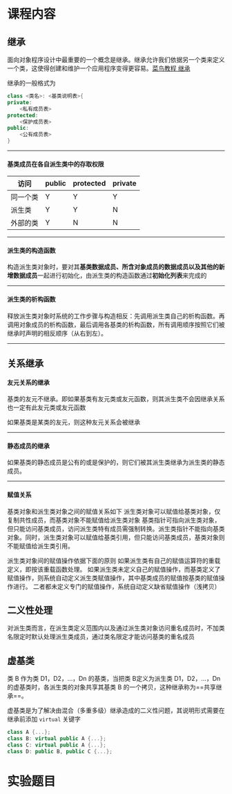 # 课程内容
## 继承
面向对象程序设计中最重要的一个概念是继承。继承允许我们依据另一个类来定义一个类，这使得创建和维护一个应用程序变得更容易。[菜鸟教程 继承](https://www.runoob.com/cplusplus/cpp-inheritance.html)

继承的一般格式为
```c++
class <类名>: <基类说明表>{
private: 
	<私有成员表>
protected:
	<保护成员表>
public:
	<公有成员表>
}
```
***
#### 基类成员在各自派生类中的存取权限
| 访问   | public | protected | private |
| ---- | ------ | --------- | ------- |
| 同一个类 | Y      | Y         | Y       |
| 派生类  | Y      | Y         | N       |
| 外部的类 | Y      | N         | N       |
***
#### 派生类的构造函数
构造派生类对象时，要对其**基类数据成员、所含对象成员的数据成员以及其他的新增数据成员**一起进行初始化，由派生类的构造函数通过**初始化列表**来完成的
***
#### 派生类的析构函数
释放派生类对象时系统的工作步骤与构造相反：先调用派生类自己的析构函数。再调用对象成员的析构函数，最后调用各基类的析构函数，所有调用顺序按照它们被继承时声明的相反顺序（从右到左）。
***
## 关系继承
#### 友元关系的继承
基类的友元不继承。即如果基类有友元类或友元函数，则其派生类不会因继承关系也一定有此友元类或友元函数

如果基类是某类的友元，则这种友元关系会被继承
***
#### 静态成员的继承
如果基类的静态成员是公有的或是保护的，则它们被其派生类继承为派生类的静态成员。
***
#### 赋值关系
基类对象和派生类对象之间的赋值关系如下
	派生类对象可以赋值给基类对象，仅复制共性成员，而基类对象不能赋值给派生类对象
	基类指针可指向派生类对象，但只能访问基类成员，访问派生类特有成员需强制转换。派生类指针不能指向基类对象。同时，派生类对象可以赋值给基类引用，但只能访问基类成员，基类对象则不能赋值给派生类引用。

派生类对象间的赋值操作依据下面的原则
	如果派生类有自己的赋值运算符的重载定义，即按该重载函数处理。 
	如果派生类未定义自己的赋值操作，而基类定义了赋值操作，则系统自动定义派生类赋值操作，其中基类成员的赋值按基类的赋值操作进行。
	二者都未定义专门的赋值操作，系统自动定义缺省赋值操作（浅拷贝）

## 二义性处理
对派生类而言，在派生类定义范围内以及通过派生类对象访问重名成员时，不加类名限定时默认处理派生类成员，通过类名限定才能访问基类的重名成员
## 虚基类
类 B 作为类 D1，D2，…，Dn 的基类，当把类 B定义为派生类 D1，D2，…，Dn 的虚基类时，各派生类的对象共享其基类 B 的一个拷贝，这种继承称为==共享继承==。

虚基类是为了解决由混合（多重多级）继承造成的二义性问题，其说明形式需要在继承前添加 `virtual` 关键字

```c++
class A {...};
class B: virtual public A {...};
class C: virtual public A {...};
class D: public B, public C {...};
```

# 实验题目

